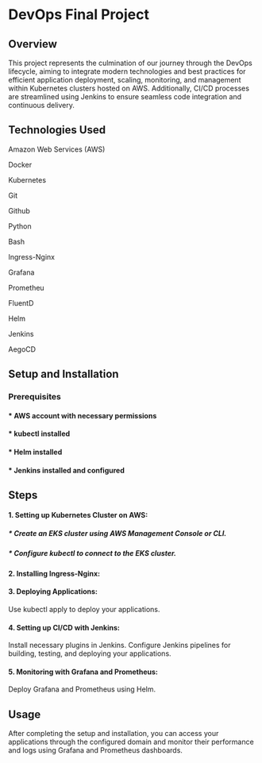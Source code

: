 # DevOps Final Project
## Overview
This project represents the culmination of our journey through the DevOps lifecycle, aiming to integrate modern technologies and best practices for efficient application deployment, scaling, monitoring, and management within Kubernetes clusters hosted on AWS. Additionally, CI/CD processes are streamlined using Jenkins to ensure seamless code integration and continuous delivery.

## Technologies Used

Amazon Web Services (AWS)

Docker

Kubernetes

Git

Github

Python

Bash

Ingress-Nginx

Grafana

Prometheu

FluentD

Helm

Jenkins

AegoCD

## Setup and Installation
### Prerequisites
#### * AWS account with necessary permissions
#### * kubectl installed
#### * Helm installed
#### * Jenkins installed and configured

## Steps
#### 1. Setting up Kubernetes Cluster on AWS:

##### * Create an EKS cluster using AWS Management Console or CLI.
##### * Configure kubectl to connect to the EKS cluster.

#### 2. Installing Ingress-Nginx:

#### 3. Deploying Applications:
Use kubectl apply to deploy your applications.


#### 4. Setting up CI/CD with Jenkins:

Install necessary plugins in Jenkins.
Configure Jenkins pipelines for building, testing, and deploying your applications.

#### 5. Monitoring with Grafana and Prometheus:
Deploy Grafana and Prometheus using Helm.

## Usage
After completing the setup and installation, you can access your applications through the configured domain and monitor their performance and logs using Grafana and Prometheus dashboards.
